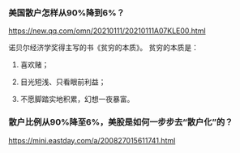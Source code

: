 ### 美国散户怎样从90%降到6%？
https://new.qq.com/omn/20210111/20210111A07KLE00.html

诺贝尔经济学奖得主写的书《贫穷的本质》。
贫穷的本质是：

1. 喜欢赌；

2. 目光短浅、只看眼前利益；

3. 不愿脚踏实地积累，幻想一夜暴富。

### 散户比例从90%降至6%，美股是如何一步步去“散户化”的？
https://mini.eastday.com/a/200827015611741.html
